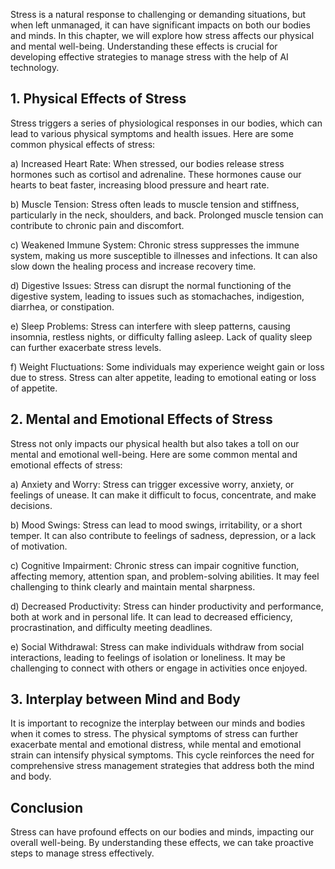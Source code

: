 
Stress is a natural response to challenging or demanding situations, but when left unmanaged, it can have significant impacts on both our bodies and minds. In this chapter, we will explore how stress affects our physical and mental well-being. Understanding these effects is crucial for developing effective strategies to manage stress with the help of AI technology.

## 1. Physical Effects of Stress

Stress triggers a series of physiological responses in our bodies, which can lead to various physical symptoms and health issues. Here are some common physical effects of stress:

a) Increased Heart Rate: When stressed, our bodies release stress hormones such as cortisol and adrenaline. These hormones cause our hearts to beat faster, increasing blood pressure and heart rate.

b) Muscle Tension: Stress often leads to muscle tension and stiffness, particularly in the neck, shoulders, and back. Prolonged muscle tension can contribute to chronic pain and discomfort.

c) Weakened Immune System: Chronic stress suppresses the immune system, making us more susceptible to illnesses and infections. It can also slow down the healing process and increase recovery time.

d) Digestive Issues: Stress can disrupt the normal functioning of the digestive system, leading to issues such as stomachaches, indigestion, diarrhea, or constipation.

e) Sleep Problems: Stress can interfere with sleep patterns, causing insomnia, restless nights, or difficulty falling asleep. Lack of quality sleep can further exacerbate stress levels.

f) Weight Fluctuations: Some individuals may experience weight gain or loss due to stress. Stress can alter appetite, leading to emotional eating or loss of appetite.

## 2. Mental and Emotional Effects of Stress

Stress not only impacts our physical health but also takes a toll on our mental and emotional well-being. Here are some common mental and emotional effects of stress:

a) Anxiety and Worry: Stress can trigger excessive worry, anxiety, or feelings of unease. It can make it difficult to focus, concentrate, and make decisions.

b) Mood Swings: Stress can lead to mood swings, irritability, or a short temper. It can also contribute to feelings of sadness, depression, or a lack of motivation.

c) Cognitive Impairment: Chronic stress can impair cognitive function, affecting memory, attention span, and problem-solving abilities. It may feel challenging to think clearly and maintain mental sharpness.

d) Decreased Productivity: Stress can hinder productivity and performance, both at work and in personal life. It can lead to decreased efficiency, procrastination, and difficulty meeting deadlines.

e) Social Withdrawal: Stress can make individuals withdraw from social interactions, leading to feelings of isolation or loneliness. It may be challenging to connect with others or engage in activities once enjoyed.

## 3. Interplay between Mind and Body

It is important to recognize the interplay between our minds and bodies when it comes to stress. The physical symptoms of stress can further exacerbate mental and emotional distress, while mental and emotional strain can intensify physical symptoms. This cycle reinforces the need for comprehensive stress management strategies that address both the mind and body.

## Conclusion

Stress can have profound effects on our bodies and minds, impacting our overall well-being. By understanding these effects, we can take proactive steps to manage stress effectively.
